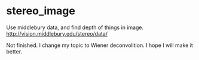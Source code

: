 # stereo_image

Use middlebury data, and find depth of things in image.\
http://vision.middlebury.edu/stereo/data/

Not finished.
I change my topic to Wiener deconvolition.
I hope I will make it better.
